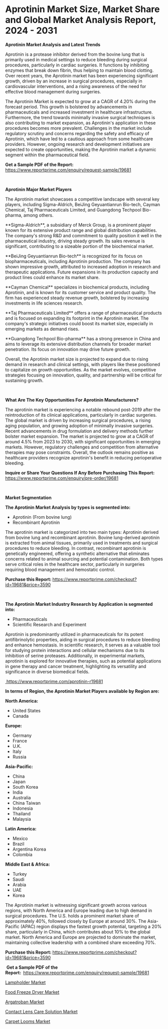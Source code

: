 <p><h1>Aprotinin Market Size, Market Share and Global Market Analysis Report, 2024 - 2031</h1></p><p><strong>Aprotinin Market Analysis and Latest Trends</strong></p>
<p><p>Aprotinin is a protease inhibitor derived from the bovine lung that is primarily used in medical settings to reduce bleeding during surgical procedures, particularly in cardiac surgeries. It functions by inhibiting enzymes that break down fibrin, thus helping to maintain blood clotting. Over recent years, the Aprotinin market has been experiencing significant growth, driven by an increase in surgical procedures, especially in cardiovascular interventions, and a rising awareness of the need for effective blood management during surgeries.</p><p>The Aprotinin Market is expected to grow at a CAGR of 4.20% during the forecast period. This growth is bolstered by advancements in pharmaceuticals and increased investment in healthcare infrastructure. Furthermore, the trend towards minimally invasive surgical techniques is also contributing to market expansion, as Aprotinin's application in these procedures becomes more prevalent. Challenges in the market include regulatory scrutiny and concerns regarding the safety and efficacy of Aprotinin, which have led to a cautious approach from some healthcare providers. However, ongoing research and development initiatives are expected to create opportunities, making the Aprotinin market a dynamic segment within the pharmaceutical field.</p></p>
<p><strong>Get a Sample PDF of the Report:&nbsp;</strong> <a href="https://www.reportprime.com/enquiry/request-sample/19681?utm_campaign=63&utm_medium=2&utm_source=Github&utm_content=ia&utm_term=02122024&utm_id=aprotinin">https://www.reportprime.com/enquiry/request-sample/19681</a></p>
<p>&nbsp;</p>
<p><strong>Aprotinin Major Market Players</strong></p>
<p><p>The Aprotinin market showcases a competitive landscape with several key players, including Sigma-Aldrich, BeiJing Geyuantianrun Bio-tech, Cayman Chemical, Taj Pharmaceuticals Limited, and Guangdong Techpool Bio-pharma, among others. </p><p>**Sigma-Aldrich**, a subsidiary of Merck Group, is a prominent player known for its extensive product range and global distribution capabilities. The company's strong R&D and commitment to quality position it well in the pharmaceutical industry, driving steady growth. Its sales revenue is significant, contributing to a sizeable portion of the biochemical market.</p><p>**BeiJing Geyuantianrun Bio-tech** is recognized for its focus on biopharmaceuticals, including Aprotinin production. The company has shown impressive growth, attributed to increased adoption in research and therapeutic applications. Future expansions in its production capacity and product lines could enhance its market share.</p><p>**Cayman Chemical** specializes in biochemical products, including Aprotinin, and is known for its customer service and product quality. The firm has experienced steady revenue growth, bolstered by increasing investments in life sciences research.</p><p>**Taj Pharmaceuticals Limited** offers a range of pharmaceutical products and is focused on expanding its footprint in the Aprotinin market. The company's strategic initiatives could boost its market size, especially in emerging markets as demand rises.</p><p>**Guangdong Techpool Bio-pharma** has a strong presence in China and aims to leverage its extensive distribution channels for broader market penetration. Its focus on innovation may drive future growth.</p><p>Overall, the Aprotinin market size is projected to expand due to rising demand in research and clinical settings, with players like these positioned to capitalize on growth opportunities. As the market evolves, competitive strategies focusing on innovation, quality, and partnership will be critical for sustaining growth.</p></p>
<p>&nbsp;</p>
<p><strong>What Are The Key Opportunities For Aprotinin Manufacturers?</strong></p>
<p><p>The aprotinin market is experiencing a notable rebound post-2019 after the reintroduction of its clinical applications, particularly in cardiac surgeries. The global market is driven by increasing surgical procedures, a rising aging population, and growing adoption of minimally invasive surgeries. Recent advancements in drug formulation and delivery methods further bolster market expansion. The market is projected to grow at a CAGR of around 4.5% from 2023 to 2030, with significant opportunities in emerging markets. However, regulatory challenges and competition from alternative therapies may pose constraints. Overall, the outlook remains positive as healthcare providers recognize aprotinin's benefit in reducing perioperative bleeding.</p></p>
<p><strong>Inquire or Share Your Questions If Any Before Purchasing This Report:</strong> <a href="https://www.reportprime.com/enquiry/pre-order/19681?utm_campaign=63&utm_medium=2&utm_source=Github&utm_content=ia&utm_term=02122024&utm_id=aprotinin">https://www.reportprime.com/enquiry/pre-order/19681</a></p>
<p>&nbsp;</p>
<p><strong>Market Segmentation</strong></p>
<p><strong>The Aprotinin Market Analysis by types is segmented into:</strong></p>
<p><ul><li>Aprotinin (From bovine lung)</li><li>Recombinant Aprotinin</li></ul></p>
<p><p>The aprotinin market is categorized into two main types: Aprotinin derived from bovine lung and recombinant aprotinin. Bovine lung-derived aprotinin is extracted from animal tissues, primarily used in treatments and surgical procedures to reduce bleeding. In contrast, recombinant aprotinin is genetically engineered, offering a synthetic alternative that eliminates concerns related to animal sourcing and potential contamination. Both types serve critical roles in the healthcare sector, particularly in surgeries requiring blood management and hemostatic control.</p></p>
<p><strong>Purchase this Report:&nbsp;</strong><a href="https://www.reportprime.com/checkout?id=19681&price=3590&utm_campaign=63&utm_medium=2&utm_source=Github&utm_content=ia&utm_term=02122024&utm_id=aprotinin">https://www.reportprime.com/checkout?id=19681&price=3590</a></p>
<p>&nbsp;</p>
<p><strong>The Aprotinin Market Industry Research by Application is segmented into:</strong></p>
<p><ul><li>Pharmaceuticals</li><li>Scientific Research and Experiment</li></ul></p>
<p><p>Aprotinin is predominantly utilized in pharmaceuticals for its potent antifibrinolytic properties, aiding in surgical procedures to reduce bleeding and enhance hemostasis. In scientific research, it serves as a valuable tool for studying protein interactions and cellular mechanisms due to its inhibition of serine proteases. Additionally, in experimental markets, aprotinin is explored for innovative therapies, such as potential applications in gene therapy and cancer treatment, highlighting its versatility and significance in diverse biomedical fields.</p></p>
<p><a href="https://www.reportprime.com/aprotinin-r19681?utm_campaign=63&utm_medium=2&utm_source=Github&utm_content=ia&utm_term=02122024&utm_id=aprotinin">&nbsp;https://www.reportprime.com/aprotinin-r19681</a></p>
<p><strong>In terms of Region, the Aprotinin Market Players available by Region are:</strong></p>
<p>
    <p> <strong> North America: </strong>
        <ul>
            <li>United States</li>
            <li>Canada</li>
        </ul>
        </p> 
    <p> <strong> Europe: </strong>
        <ul>
            <li>Germany</li>
            <li>France</li>
            <li>U.K.</li>
            <li>Italy</li>
            <li>Russia</li>
        </ul>
        </p> 
    <p> <strong> Asia-Pacific: </strong>
        <ul>
            <li>China</li>
            <li>Japan</li>
            <li>South Korea</li>
            <li>India</li>
            <li>Australia</li>
            <li>China Taiwan</li>
            <li>Indonesia</li>
            <li>Thailand</li>
            <li>Malaysia</li>
        </ul>
        </p> 
    <p> <strong> Latin America: </strong>
        <ul>
            <li>Mexico</li>
            <li>Brazil</li>
            <li>Argentina Korea</li>
            <li>Colombia</li>
        </ul>
        </p> 
    <p> <strong> Middle East & Africa: </strong>
        <ul>
            <li>Turkey</li>
            <li>Saudi</li>
            <li>Arabia</li>
            <li>UAE</li>
            <li>Korea</li>
        </ul>
    </p>
    </p>
<p><p>The Aprotinin market is witnessing significant growth across various regions, with North America and Europe leading due to high demand in surgical procedures. The U.S. holds a prominent market share of approximately 40%, followed closely by Europe at around 30%. The Asia-Pacific (APAC) region displays the fastest growth potential, targeting a 20% share, particularly in China, which contributes about 10% to the global market. North America and Europe are projected to dominate the market, maintaining collective leadership with a combined share exceeding 70%.</p></p>
<p><strong>Purchase this Report: </strong><a href="https://www.reportprime.com/checkout?id=19681&price=3590&utm_campaign=63&utm_medium=2&utm_source=Github&utm_content=ia&utm_term=02122024&utm_id=aprotinin">https://www.reportprime.com/checkout?id=19681&price=3590</a></p>
<p>&nbsp;<strong>Get a Sample PDF of the Report:&nbsp;&nbsp;</strong><a href="https://www.reportprime.com/enquiry/request-sample/19681?utm_campaign=63&utm_medium=2&utm_source=Github&utm_content=ia&utm_term=02122024&utm_id=aprotinin">https://www.reportprime.com/enquiry/request-sample/19681</a></p>
<p><strong></strong></p>
<p><p><a href="https://www.linkedin.com/pulse/global-lampholder-market-insights-size-share-trends-growth-xhtpf?utm_campaign=63&utm_medium=2&utm_source=Github&utm_content=ia&utm_term=02122024&utm_id=aprotinin">Lampholder Market</a></p><p><a href="https://issuu.com/reportprime-2/docs/food-freeze-dryer-market-size-2030.pptx?utm_campaign=63&utm_medium=2&utm_source=Github&utm_content=ia&utm_term=02122024&utm_id=aprotinin">Food Freeze Dryer Market</a></p><p><a href="https://github.com/JubayerMia832/Market-Research-Report-List-1/blob/main/argatroban-market.md?utm_campaign=63&utm_medium=2&utm_source=Github&utm_content=ia&utm_term=02122024&utm_id=aprotinin">Argatroban Market</a></p><p><a href="https://issuu.com/reportprime-2/docs/contact-lens-care-solution-market-size-2030.pptx?utm_campaign=63&utm_medium=2&utm_source=Github&utm_content=ia&utm_term=02122024&utm_id=aprotinin">Contact Lens Care Solution Market</a></p><p><a href="https://www.linkedin.com/pulse/global-carpet-looms-market-scope-its-rapid-growth-in105-4whzf?utm_campaign=63&utm_medium=2&utm_source=Github&utm_content=ia&utm_term=02122024&utm_id=aprotinin">Carpet Looms Market</a></p></p>